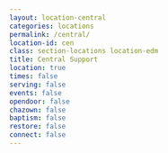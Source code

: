 ```yaml
---
layout: location-central
categories: locations
permalink: /central/
location-id: cen
class: section-locations location-edm
title: Central Support
location: true
times: false
serving: false
events: false
opendoor: false
chazown: false
baptism: false
restore: false
connect: false
---
```


